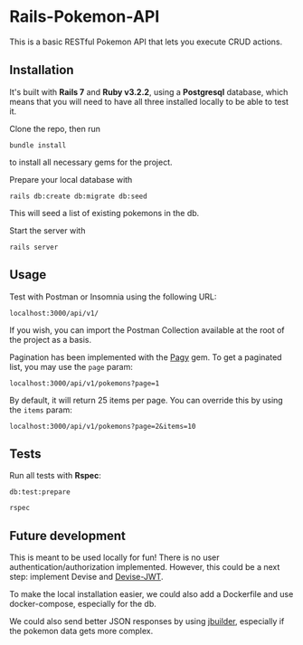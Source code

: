 # Rails-Pokemon-API

This is a basic RESTful Pokemon API that lets you execute CRUD actions.

## Installation
It's built with **Rails 7** and **Ruby v3.2.2**, using a **Postgresql** database, which means that you will need to have all three installed locally to be able to test it.

Clone the repo, then run

`bundle install`

to install all necessary gems for the project.

Prepare your local database with

`rails db:create db:migrate db:seed`

This will seed a list of existing pokemons in the db.

Start the server with

`rails server`

## Usage

Test with Postman or Insomnia using the following URL:

`localhost:3000/api/v1/`

If you wish, you can import the Postman Collection available at the root of the project as a basis.

Pagination has been implemented with the [Pagy](https://github.com/ddnexus/pagy) gem. To get a paginated list, you may use the `page` param:

`localhost:3000/api/v1/pokemons?page=1`

By default, it will return 25 items per page. You can override this by using the `items` param:

`localhost:3000/api/v1/pokemons?page=2&items=10`

## Tests
Run all tests with **Rspec**:

`db:test:prepare`

`rspec`

## Future development
This is meant to be used locally for fun! There is no user authentication/authorization implemented.
However, this could be a next step: implement Devise and [Devise-JWT](https://github.com/waiting-for-dev/devise-jwt).

To make the local installation easier, we could also add a Dockerfile and use docker-compose, especially for the db.

We could also send better JSON responses by using [jbuilder](https://github.com/rails/jbuilder), especially if the pokemon data gets more complex.
